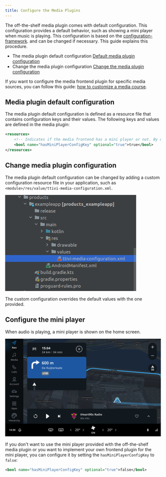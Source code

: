 ```yaml
---
title: Configure the Media Plugins
---
```


The off-the-shelf media plugin comes with default configuration. This configuration provides a
default behavior, such as showing a mini player when music is playing. This configuration 
is based on the [configuration-framework](/tomtom-indigo/documentation/tutorials-and-examples/customization/use-the-configuration-framework).
and can be changed if necessary. This guide explains this procedure.

- The media plugin default configuration [Default media plugin configuration](media-plugin-default-configuration)
- Change the media plugin configuration [Change the media plugin configuration](change-media-plugin-configuration)

If you want to configure the media frontend plugin for specific media sources, you can follow
this guide: [how to customize a media course](/tomtom-indigo/documentation/tutorials-and-examples/media/customize-a-media-source).

## Media plugin default configuration

The media plugin default configuration is defined as a resource file that contains configuration 
keys and their values. The following keys and values are defined in the media plugin:

```xml
<resources>
    <!-- Indicates if the media frontend has a mini player or not. By default it is set to true -->
    <bool name="hasMiniPlayerConfigKey" optional="true">true</bool>
</resources>
```

## Change media plugin configuration

The media plugin default configuration can be changed by adding a custom configuration resource file
in your application, such as `<module>/res/value/ttivi-media-configuration.xml`. 

![media configuration](images/media_configuration_file.png)

The custom configuration overrides the default values with the one provided.

## Configure the mini player

When audio is playing, a mini player is shown on the home screen. 

![mini player](images/media_mini_player.png)

If you don't want to use the mini player provided with the off-the-shelf media plugin or you 
want to implement your own frontend plugin for the mini player, you can configure it by setting the 
`hasMiniPlayerConfigKey` to `false`: 

```xml 
<bool name="hasMiniPlayerConfigKey" optional="true">false</bool>
```
